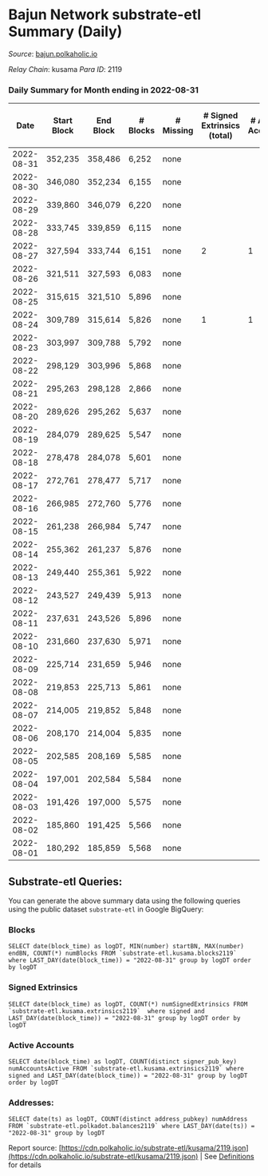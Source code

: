 # Bajun Network substrate-etl Summary (Daily)

_Source_: [bajun.polkaholic.io](https://bajun.polkaholic.io)

*Relay Chain*: kusama
*Para ID*: 2119



### Daily Summary for Month ending in 2022-08-31


| Date | Start Block | End Block | # Blocks | # Missing | # Signed Extrinsics (total) | # Active Accounts | # Addresses with Balances | # Events | # Transfers | # XCM Transfers In | # XCM Transfers Out |
| ---- | ----------- | --------- | -------- | --------- | --------------------------- | ----------------- | ------------------------- | -------- | ----------- | ------------------ | ------------------- |
| 2022-08-31 | 352,235 | 358,486 | 6,252 | none  |  |  | 7 | 12,511 |   |   |   |
| 2022-08-30 | 346,080 | 352,234 | 6,155 | none  |  |  |  | 12,313 |   |   |   |
| 2022-08-29 | 339,860 | 346,079 | 6,220 | none  |  |  |  | 12,444 |   |   |   |
| 2022-08-28 | 333,745 | 339,859 | 6,115 | none  |  |  |  | 12,233 |   |   |   |
| 2022-08-27 | 327,594 | 333,744 | 6,151 | none  | 2 | 1 | 7 | 12,320 | 2  |   |   |
| 2022-08-26 | 321,511 | 327,593 | 6,083 | none  |  |  |  | 12,169 |   |   |   |
| 2022-08-25 | 315,615 | 321,510 | 5,896 | none  |  |  |  | 11,795 |   |   |   |
| 2022-08-24 | 309,789 | 315,614 | 5,826 | none  | 1 | 1 |  | 11,662 | 1  |   |   |
| 2022-08-23 | 303,997 | 309,788 | 5,792 | none  |  |  |  | 11,588 |   |   |   |
| 2022-08-22 | 298,129 | 303,996 | 5,868 | none  |  |  |  | 11,742 |   |   |   |
| 2022-08-21 | 295,263 | 298,128 | 2,866 | none  |  |  |  | 5,733 |   |   |   |
| 2022-08-20 | 289,626 | 295,262 | 5,637 | none  |  |  |  | 11,278 |   |   |   |
| 2022-08-19 | 284,079 | 289,625 | 5,547 | none  |  |  |  | 11,097 |   |   |   |
| 2022-08-18 | 278,478 | 284,078 | 5,601 | none  |  |  |  | 11,205 |   |   |   |
| 2022-08-17 | 272,761 | 278,477 | 5,717 | none  |  |  |  | 11,437 |   |   |   |
| 2022-08-16 | 266,985 | 272,760 | 5,776 | none  |  |  |  | 11,555 |   |   |   |
| 2022-08-15 | 261,238 | 266,984 | 5,747 | none  |  |  |  | 11,497 |   |   |   |
| 2022-08-14 | 255,362 | 261,237 | 5,876 | none  |  |  |  | 11,756 |   |   |   |
| 2022-08-13 | 249,440 | 255,361 | 5,922 | none  |  |  |  | 11,850 |   |   |   |
| 2022-08-12 | 243,527 | 249,439 | 5,913 | none  |  |  |  | 11,829 |   |   |   |
| 2022-08-11 | 237,631 | 243,526 | 5,896 | none  |  |  |  | 11,795 |   |   |   |
| 2022-08-10 | 231,660 | 237,630 | 5,971 | none  |  |  |  | 11,946 |   |   |   |
| 2022-08-09 | 225,714 | 231,659 | 5,946 | none  |  |  |  | 11,895 |   |   |   |
| 2022-08-08 | 219,853 | 225,713 | 5,861 | none  |  |  |  | 11,725 |   |   |   |
| 2022-08-07 | 214,005 | 219,852 | 5,848 | none  |  |  |  | 11,700 |   |   |   |
| 2022-08-06 | 208,170 | 214,004 | 5,835 | none  |  |  |  | 11,673 |   |   |   |
| 2022-08-05 | 202,585 | 208,169 | 5,585 | none  |  |  |  | 11,173 |   |   |   |
| 2022-08-04 | 197,001 | 202,584 | 5,584 | none  |  |  |  | 11,174 |   |   |   |
| 2022-08-03 | 191,426 | 197,000 | 5,575 | none  |  |  |  | 11,153 |   |   |   |
| 2022-08-02 | 185,860 | 191,425 | 5,566 | none  |  |  |  | 11,135 |   |   |   |
| 2022-08-01 | 180,292 | 185,859 | 5,568 | none  |  |  |  | 11,139 |   |   |   |

## Substrate-etl Queries:
You can generate the above summary data using the following queries using the public dataset `substrate-etl` in Google BigQuery:


### Blocks
```
SELECT date(block_time) as logDT, MIN(number) startBN, MAX(number) endBN, COUNT(*) numBlocks FROM `substrate-etl.kusama.blocks2119`  where LAST_DAY(date(block_time)) = "2022-08-31" group by logDT order by logDT
```


### Signed Extrinsics
```
SELECT date(block_time) as logDT, COUNT(*) numSignedExtrinsics FROM `substrate-etl.kusama.extrinsics2119`  where signed and LAST_DAY(date(block_time)) = "2022-08-31" group by logDT order by logDT
```


### Active Accounts
```
SELECT date(block_time) as logDT, COUNT(distinct signer_pub_key) numAccountsActive FROM `substrate-etl.kusama.extrinsics2119` where signed and LAST_DAY(date(block_time)) = "2022-08-31" group by logDT order by logDT
```


### Addresses:
```
SELECT date(ts) as logDT, COUNT(distinct address_pubkey) numAddress FROM `substrate-etl.polkadot.balances2119` where LAST_DAY(date(ts)) = "2022-08-31" group by logDT
```



Report source: [https://cdn.polkaholic.io/substrate-etl/kusama/2119.json](https://cdn.polkaholic.io/substrate-etl/kusama/2119.json) | See [Definitions](/DEFINITIONS.md) for details
